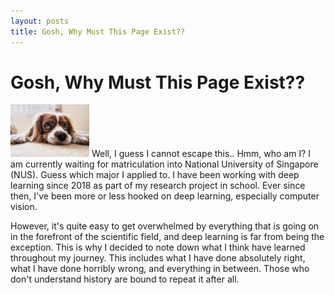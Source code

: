 ```yaml
---
layout: posts
title: Gosh, Why Must This Page Exist??
---
```

# Gosh, Why Must This Page Exist??
<!--<div style='text-align:left'>-->
<img src="../imgs/profile/dog.webp" width="25%" height="25%">
<!--</div>-->
Well, I guess I cannot escape this.. Hmm, who am I? I am currently waiting for matriculation into National University of Singapore (NUS). Guess which major I applied to. I have been working with deep learning since 2018 as part of my research project in school. Ever since then, I've been more or less hooked on deep learning, especially computer vision.

However, it's quite easy to get overwhelmed by everything that is going on in the forefront of the scientific field, and deep
learning is far from being the exception. This is why I decided to note down what I think have learned throughout my journey. This includes what I have done absolutely right, what I have done horribly wrong, and everything in between. Those who don't understand history are bound to repeat it after all.
